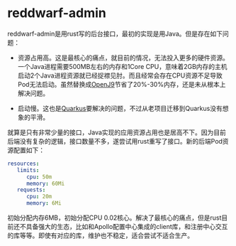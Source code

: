# reddwarf-admin



reddwarf-admin是用rust写的后台接口，最初的实现是用Java。但是存在如下问题：

* 资源占用高。这是最核心的痛点，就目前的情况，无法投入更多的硬件资源。一个Java进程需要500MB左右的内存和1Core CPU，意味着2GB内存的主机启动2个Java进程资源就已经捉襟见肘。而且经常会存在CPU资源不足导致Pod无法启动。虽然替换成[OpenJ9](https://www.eclipse.org/openj9/)节省了20%-30%内存，还是未从根本上解决问题。

* 启动慢。这也是[Quarkus](https://quarkus.io/)要解决的问题，不过从老项目迁移到Quarkus没有想象的平滑。

就算是只有非常少量的接口，Java实现的应用资源占用也是居高不下。因为目前后端没有复杂的逻辑，接口数量不多，遂尝试用rust重写了接口。新的后端Pod资源配置如下：

```yaml
resources:
   limits:
      cpu: 50m
      memory: 60Mi
   requests:
      cpu: 20m
      memory: 6Mi
```

初始分配内存6MB，初始分配CPU 0.02核心。解决了最核心的痛点，但是rust目前还不具备强大的生态，比如和Apollo配置中心集成的client库，和注册中心交互的库等等。即使有对应的库，维护也不稳定，适合尝试不适合生产。






















